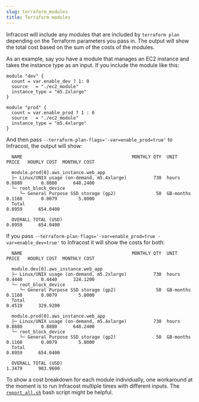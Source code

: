 ```yaml
---
slug: terraform_modules
title: Terraform modules
---
```


Infracost will include any modules that are included by `terraform plan` depending on the Terraform parameters you pass in. The output will show the total cost based on the sum of the costs of the modules.

As an example, say you have a module that manages an EC2 instance and takes the instance type as an input. If you include the module like this:

```hcl
module "dev" {
  count = var.enable_dev ? 1: 0
  source   = "./ec2_module"
  instance_type = "m5.2xlarge"
}

module "prod" {
  count = var.enable_prod ? 1 : 0
  source   = "./ec2_module"
  instance_type = "m5.4xlarge"
}
```

And then pass `--terraform-plan-flags='-var=enable_prod=true'` to Infracost, the output will show:

```
  NAME                                         MONTHLY QTY  UNIT       PRICE   HOURLY COST  MONTHLY COST

  module.prod[0].aws_instance.web_app
  ├─ Linux/UNIX usage (on-demand, m5.4xlarge)          730  hours      0.8880       0.8880      648.2400
  └─ root_block_device
     └─ General Purpose SSD storage (gp2)               50  GB-months  0.1160       0.0079        5.8000
  Total                                                                             0.8959      654.0400

  OVERALL TOTAL (USD)                                                               0.8959      654.0400
```

If you pass `--terraform-plan-flags='-var=enable_prod=true -var=enable_dev=true'` to Infracost it will show the costs for both:

```
  NAME                                         MONTHLY QTY  UNIT       PRICE   HOURLY COST  MONTHLY COST

  module.dev[0].aws_instance.web_app
  ├─ Linux/UNIX usage (on-demand, m5.2xlarge)          730  hours      0.4440       0.4440      324.1200
  └─ root_block_device
     └─ General Purpose SSD storage (gp2)               50  GB-months  0.1160       0.0079        5.8000
  Total                                                                             0.4519      329.9200

  module.prod[0].aws_instance.web_app
  ├─ Linux/UNIX usage (on-demand, m5.4xlarge)          730  hours      0.8880       0.8880      648.2400
  └─ root_block_device
     └─ General Purpose SSD storage (gp2)               50  GB-months  0.1160       0.0079        5.8000
  Total                                                                             0.8959      654.0400

  OVERALL TOTAL (USD)                                                               1.3479      983.9600
```

To show a cost breakdown for each module individually, one workaround at the moment is to run Infracost multiple times with different inputs. The [`report_all.sh`](/docs/report#bulk-run) bash script might be helpful.
